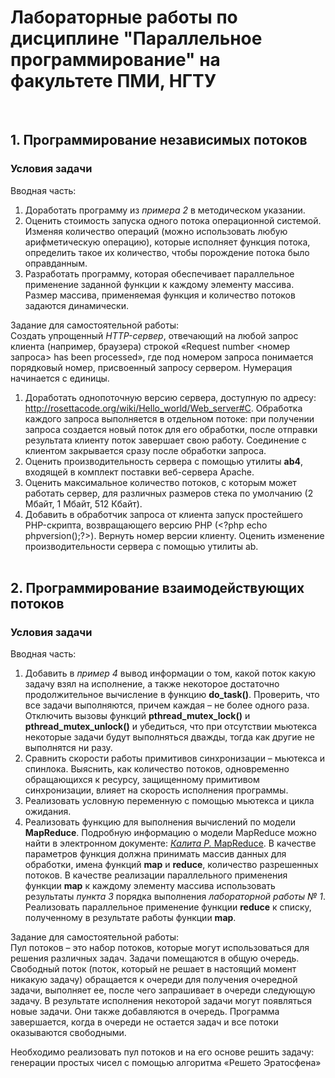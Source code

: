 # Лабораторные работы по дисциплине "Параллельное программирование" на факультете ПМИ, НГТУ
&nbsp;  

## 1. Программирование независимых потоков
### Условия задачи

Вводная часть:  
1) Доработать программу из *примера 2* в методическом указании.
2) Оценить стоимость запуска одного потока операционной системой. Изменяя количество операций (можно использовать любую арифметическую 
операцию), которые исполняет функция потока, определить такое их количество, чтобы порождение потока было оправданным.
3) Разработать программу, которая обеспечивает параллельное применение заданной функции к каждому элементу массива. Размер массива, 
применяемая функция и количество потоков задаются динамически.

Задание для самостоятельной работы:  
Создать упрощенный *HTTP-сервер*, отвечающий на любой запрос клиента (например, браузера) строкой «Request number <номер запроса> 
has been processed», где под номером запроса понимается порядковый номер, присвоенный запросу сервером. Нумерация начинается с единицы.
1) Доработать однопоточную версию сервера, доступную по адресу: http://rosettacode.org/wiki/Hello_world/Web_server#C. Обработка 
каждого запроса выполняется в отдельном потоке: при получении запроса создается новый поток для его обработки, после отправки результата 
клиенту поток завершает свою работу. Соединение с клиентом закрывается сразу после обработки запроса.
2) Оценить производительность сервера с помощью утилиты **ab4**, входящей в комплект поставки веб-сервера Apache.
3) Оценить максимальное количество потоков, с которым может работать сервер, для различных размеров стека по умолчанию (2 Мбайт, 1 Мбайт, 512 Кбайт).
4) Добавить в обработчик запроса от клиента запуск простейшего PHP-скрипта, возвращающего версию PHP (\<?php echo phpversion();?\>). 
Вернуть номер версии клиенту. Оценить изменение производительности сервера с помощью утилиты ab.  
&nbsp;  


## 2. Программирование взаимодействующих потоков
### Условия задачи

Вводная часть:  
1) Добавить в *пример 4* вывод информации о том, какой поток какую задачу взял на исполнение, а также некоторое достаточно продолжительное вычисление в функцию **do_task()**. Проверить, что все задачи выполняются, причем каждая – не более одного раза. Отключить вызовы функций **pthread_mutex_lock()** и **pthread_mutex_unlock()** и убедиться, что при отсутствии мьютекса некоторые задачи будут выполняться дважды, тогда как другие не выполнятся ни разу.
2) Сравнить скорости работы примитивов синхронизации – мьютекса и спинлока. Выяснить, как количество потоков, одновременно обращающихся к ресурсу, защищенному примитивом синхронизации, влияет на скорость исполнения программы.
3) Реализовать условную переменную с помощью мьютекса и цикла ожидания.
4) Реализовать функцию для выполнения вычислений по модели **MapReduce**. Подробную информацию о модели MapReduce можно найти в электронном документе: [*Калита Р.* MapReduce](http://regfordev.blogspot.com/2015/09/mapreduce.html#.XmUX76gzaCo "Блог о разработке, программировании на С#/.NET, и не только."). В качестве параметров функция должна принимать массив данных для обработки, имена функций **map** и **reduce**, количество разрешенных потоков. В качестве реализации параллельного применения функции **map** к каждому элементу массива использовать результаты *пункта 3* порядка выполнения *лабораторной работы № 1*. Реализовать параллельное применение функции **reduce** к списку, полученному в результате работы функции **map**.

Задание для самостоятельной работы:  
Пул потоков – это набор потоков, которые могут использоваться для решения различных задач. Задачи помещаются в общую очередь. Свободный поток (поток, который не решает в настоящий момент никакую задачу) обращается к очереди для получения очередной задачи, выполняет ее, после чего запрашивает в очереди следующую задачу. В результате исполнения некоторой задачи могут появляться новые задачи. Они также добавляются в очередь. Программа завершается, когда в очереди не остается задач и все потоки оказываются свободными.  

Необходимо реализовать пул потоков и на его основе решить задачу: генерации простых чисел с помощью алгоритма «Решето Эратосфена»

